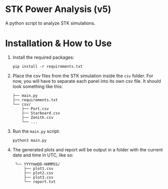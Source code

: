 # STK Power Analysis (v5)

A python script to analyze STK simulations.

# Installation & How to Use

<!-- Creating a virtual environment is optional, but you might want to use one to make sure you're using the right packages for the script. If you're not, skip to step 3. -->

<!-- 1. Create a virtual environment (venv):
     ```
     python3 -m venv venv
     ```

2. Activate the virtual environment:
   - On Windows:
     ```
     venv\Scripts\activate
     ```
   - On macOS and Linux:
     ```
     source venv/bin/activate
     ``` -->

1. Install the required packages:
   ```
   pip install -r requirements.txt
   ```

2. Place the csv files from the STK simulation inside the `csv` folder. For now, you will have to separate each panel into its own csv file. It should look something like this:
   ```
   ├── main.py
   ├── requirements.txt
   └── csv/
       ├── Port.csv
       ├── Starboard.csv
       ├── Zenith.csv
       └── ...
   ```

3. Run the `main.py` script:
   ```
   python3 main.py
   ```

4. The generated plots and report will be output in a folder with the current date and time in UTC, like so:
   ```
    └── YYYYmmDD-HHMMSS/
        ├── plot1.csv
        ├── plot2.csv
        ├── plot3.csv
        └── report.txt
   ```


